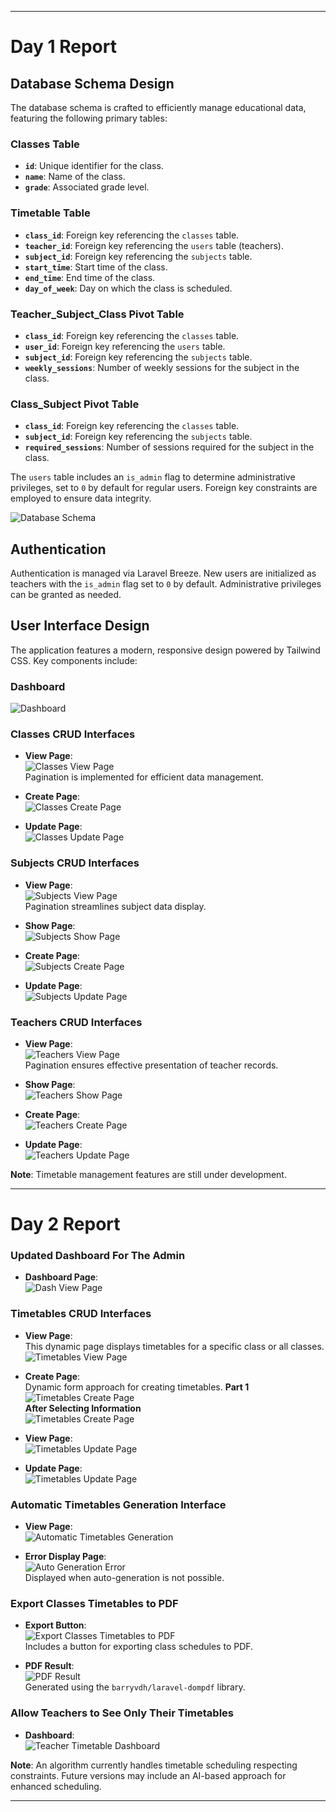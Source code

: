 

---

# Day 1 Report

## Database Schema Design

The database schema is crafted to efficiently manage educational data, featuring the following primary tables:

### **Classes Table**
- **`id`**: Unique identifier for the class.
- **`name`**: Name of the class.
- **`grade`**: Associated grade level.

### **Timetable Table**
- **`class_id`**: Foreign key referencing the `classes` table.
- **`teacher_id`**: Foreign key referencing the `users` table (teachers).
- **`subject_id`**: Foreign key referencing the `subjects` table.
- **`start_time`**: Start time of the class.
- **`end_time`**: End time of the class.
- **`day_of_week`**: Day on which the class is scheduled.

### **Teacher_Subject_Class Pivot Table**
- **`class_id`**: Foreign key referencing the `classes` table.
- **`user_id`**: Foreign key referencing the `users` table.
- **`subject_id`**: Foreign key referencing the `subjects` table.
- **`weekly_sessions`**: Number of weekly sessions for the subject in the class.

### **Class_Subject Pivot Table**
- **`class_id`**: Foreign key referencing the `classes` table.
- **`subject_id`**: Foreign key referencing the `subjects` table.
- **`required_sessions`**: Number of sessions required for the subject in the class.

The `users` table includes an `is_admin` flag to determine administrative privileges, set to `0` by default for regular users. Foreign key constraints are employed to ensure data integrity.

![Database Schema](./demo/db/schema.png)

## Authentication

Authentication is managed via Laravel Breeze. New users are initialized as teachers with the `is_admin` flag set to `0` by default. Administrative privileges can be granted as needed.

## User Interface Design

The application features a modern, responsive design powered by Tailwind CSS. Key components include:

### **Dashboard**

![Dashboard](./demo/dashboard.png)

### **Classes CRUD Interfaces**

- **View Page**:  
  ![Classes View Page](./demo/classes/index.png)  
  Pagination is implemented for efficient data management.

- **Create Page**:  
  ![Classes Create Page](./demo/classes/create.png)

- **Update Page**:  
  ![Classes Update Page](./demo/classes/edit.png)

### **Subjects CRUD Interfaces**

- **View Page**:  
  ![Subjects View Page](./demo/subjects/index.png)  
  Pagination streamlines subject data display.

- **Show Page**:  
  ![Subjects Show Page](./demo/subjects/show.png)

- **Create Page**:  
  ![Subjects Create Page](./demo/subjects/create.png)

- **Update Page**:  
  ![Subjects Update Page](./demo/subjects/edit.png)

### **Teachers CRUD Interfaces**

- **View Page**:  
  ![Teachers View Page](./demo/teachers/index.png)  
  Pagination ensures effective presentation of teacher records.

- **Show Page**:  
  ![Teachers Show Page](./demo/teachers/show.png)

- **Create Page**:  
  ![Teachers Create Page](./demo/teachers/create.png)

- **Update Page**:  
  ![Teachers Update Page](./demo/teachers/edit.png)

**Note**: Timetable management features are still under development.

---

# Day 2 Report
### **Updated Dashboard For The Admin**
- **Dashboard Page**:  
  ![Dash View Page](./demo/up.png)
### **Timetables CRUD Interfaces**

- **View Page**:  
  This dynamic page displays timetables for a specific class or all classes.
  ![Timetables View Page](./demo/timetables/view.png)

- **Create Page**:  
  Dynamic form approach for creating timetables.
  **Part 1**  
  ![Timetables Create Page](./demo/timetables/b1.png)  
  **After Selecting Information**  
  ![Timetables Create Page](./demo/timetables/b2.png)

- **View Page**:  
  ![Timetables Update Page](./demo/timetables/show.png)

- **Update Page**:  
  ![Timetables Update Page](./demo/timetables/update.png)

### **Automatic Timetables Generation Interface**

- **View Page**:  
  ![Automatic Timetables Generation](./demo/autogeneration/generate.png)

- **Error Display Page**:  
  ![Auto Generation Error](./demo/autogeneration/error.png)  
  Displayed when auto-generation is not possible.

### **Export Classes Timetables to PDF**

- **Export Button**:  
  ![Export Classes Timetables to PDF](./demo/pdf/export.png)  
  Includes a button for exporting class schedules to PDF.

- **PDF Result**:  
  ![PDF Result](./demo/pdf/pdf.png)  
  Generated using the `barryvdh/laravel-dompdf` library.

### **Allow Teachers to See Only Their Timetables**

- **Dashboard**:  
  ![Teacher Timetable Dashboard](./demo/teacher/teacher-timetable.png)

**Note**: An algorithm currently handles timetable scheduling respecting constraints. Future versions may include an AI-based approach for enhanced scheduling.

---


